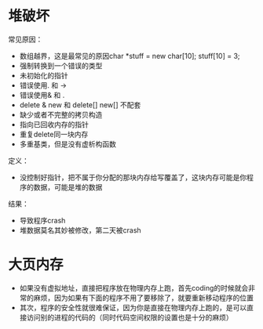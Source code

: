 # 堆破坏

常见原因：

- 数组越界，这是最常见的原因char *stuff = new char[10]; stuff[10] = 3;
- 强制转换到一个错误的类型
- 未初始化的指针
- 错误使用. 和 ->
- 错误使用& 和 .
- delete & new 和 delete[] new[] 不配套
- 缺少或者不完整的拷贝构造
- 指向已回收内存的指针
- 重复delete同一块内存
- 多重基类，但是没有虚析构函数



定义：

- 没控制好指针，把不属于你分配的那块内存给写覆盖了，这块内存可能是你程序的数据，可能是堆的数据



结果：

- 导致程序crash
- 堆数据莫名其妙被修改，第二天被crash







# 大页内存







- 如果没有虚拟地址，直接把程序放在物理内存上跑，首先coding的时候就会非常的麻烦，因为如果有下面的程序不用了要移除了，就要重新移动程序的位置
- 其次，程序的安全性就很难保证，因为你是直接在物理内存上跑的，是可以直接访问别的进程的代码的（同时代码空间权限的设置也是十分的麻烦）